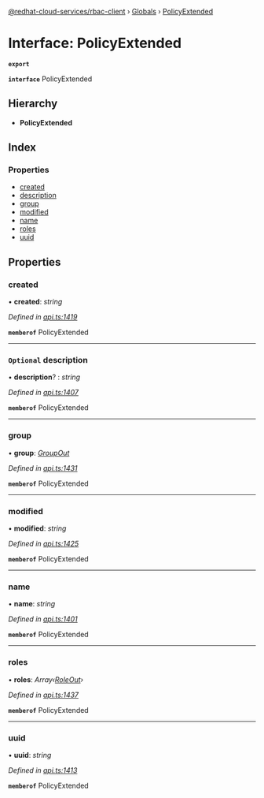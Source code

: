 [@redhat-cloud-services/rbac-client](../README.md) › [Globals](../globals.md) › [PolicyExtended](policyextended.md)

# Interface: PolicyExtended

**`export`** 

**`interface`** PolicyExtended

## Hierarchy

* **PolicyExtended**

## Index

### Properties

* [created](policyextended.md#created)
* [description](policyextended.md#optional-description)
* [group](policyextended.md#group)
* [modified](policyextended.md#modified)
* [name](policyextended.md#name)
* [roles](policyextended.md#roles)
* [uuid](policyextended.md#uuid)

## Properties

###  created

• **created**: *string*

*Defined in [api.ts:1419](https://github.com/RedHatInsights/javascript-clients.gi/blob/master/packages/rbac/api.ts#L1419)*

**`memberof`** PolicyExtended

___

### `Optional` description

• **description**? : *string*

*Defined in [api.ts:1407](https://github.com/RedHatInsights/javascript-clients.gi/blob/master/packages/rbac/api.ts#L1407)*

**`memberof`** PolicyExtended

___

###  group

• **group**: *[GroupOut](groupout.md)*

*Defined in [api.ts:1431](https://github.com/RedHatInsights/javascript-clients.gi/blob/master/packages/rbac/api.ts#L1431)*

**`memberof`** PolicyExtended

___

###  modified

• **modified**: *string*

*Defined in [api.ts:1425](https://github.com/RedHatInsights/javascript-clients.gi/blob/master/packages/rbac/api.ts#L1425)*

**`memberof`** PolicyExtended

___

###  name

• **name**: *string*

*Defined in [api.ts:1401](https://github.com/RedHatInsights/javascript-clients.gi/blob/master/packages/rbac/api.ts#L1401)*

**`memberof`** PolicyExtended

___

###  roles

• **roles**: *Array‹[RoleOut](roleout.md)›*

*Defined in [api.ts:1437](https://github.com/RedHatInsights/javascript-clients.gi/blob/master/packages/rbac/api.ts#L1437)*

**`memberof`** PolicyExtended

___

###  uuid

• **uuid**: *string*

*Defined in [api.ts:1413](https://github.com/RedHatInsights/javascript-clients.gi/blob/master/packages/rbac/api.ts#L1413)*

**`memberof`** PolicyExtended

